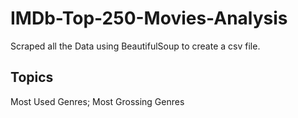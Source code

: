 # IMDb-Top-250-Movies-Analysis
Scraped all the Data using BeautifulSoup to create a csv file.

Topics
------------
Most Used Genres;
Most Grossing Genres
